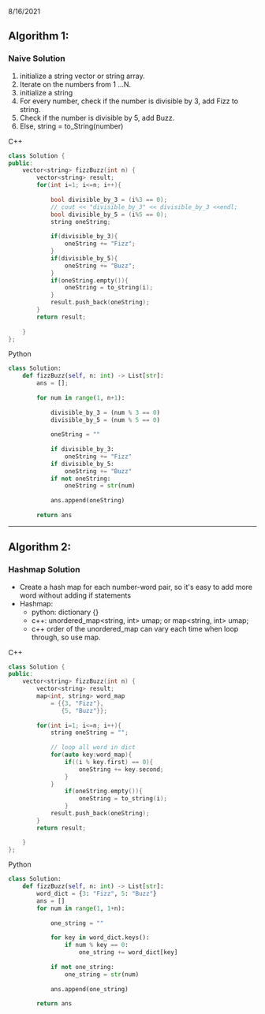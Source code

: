 8/16/2021
## Algorithm 1:
### Naive Solution

1. initialize a string vector or string array.
2. Iterate on the numbers from 1 ...N.
3. initialize a string
4. For every number, check if the number is divisible by 3, add Fizz to string.
5. Check if the number is divisible by 5, add Buzz.
6. Else, string = to_String(number)

C++
```c++
class Solution {
public:
    vector<string> fizzBuzz(int n) {
        vector<string> result;
        for(int i=1; i<=n; i++){
            
            bool divisible_by_3 = (i%3 == 0);
            // cout << "divisible_by_3" << divisible_by_3 <<endl;
            bool divisible_by_5 = (i%5 == 0);
            string oneString;
            
            if(divisible_by_3){
                oneString += "Fizz";
            }
            if(divisible_by_5){
                oneString += "Buzz";
            }
            if(oneString.empty()){
                oneString = to_string(i);
            }
            result.push_back(oneString);
        }
        return result;
        
    }
};
```
Python
```python
class Solution:
    def fizzBuzz(self, n: int) -> List[str]:
        ans = [];
        
        for num in range(1, n+1):
            
            divisible_by_3 = (num % 3 == 0)
            divisible_by_5 = (num % 5 == 0)
            
            oneString = ""
            
            if divisible_by_3:
                oneString += "Fizz"
            if divisible_by_5:
                oneString += "Buzz"
            if not oneString:
                oneString = str(num)
            
            ans.append(oneString)
        
        return ans
```

---

## Algorithm 2:
### Hashmap Solution

- Create a hash map for each number-word pair, so it's easy to add more word without adding if statements
- Hashmap:
  - python: dictionary {}
  - c++: unordered_map<string, int> umap; or map<string, int> umap;
  - c++ order of the unordered_map can vary each time when loop through, so use map.

C++
```c++
class Solution {
public:
    vector<string> fizzBuzz(int n) {
        vector<string> result;
        map<int, string> word_map
            = {{3, "Fizz"},
               {5, "Buzz"}};
        
        for(int i=1; i<=n; i++){
            string oneString = "";
            
            // loop all word in dict
            for(auto key:word_map){
                if((i % key.first) == 0){
                    oneString += key.second;
                }
            }
                if(oneString.empty()){
                    oneString = to_string(i);
                }
            result.push_back(oneString);
        }
        return result;

    }
};
```

Python
```python
class Solution:
    def fizzBuzz(self, n: int) -> List[str]:
        word_dict = {3: "Fizz", 5: "Buzz"}
        ans = []
        for num in range(1, 1+n):
            
            one_string = ""
            
            for key in word_dict.keys():
                if num % key == 0:
                    one_string += word_dict[key]
            
            if not one_string:
                one_string = str(num)
            
            ans.append(one_string)
                    
        return ans
```

